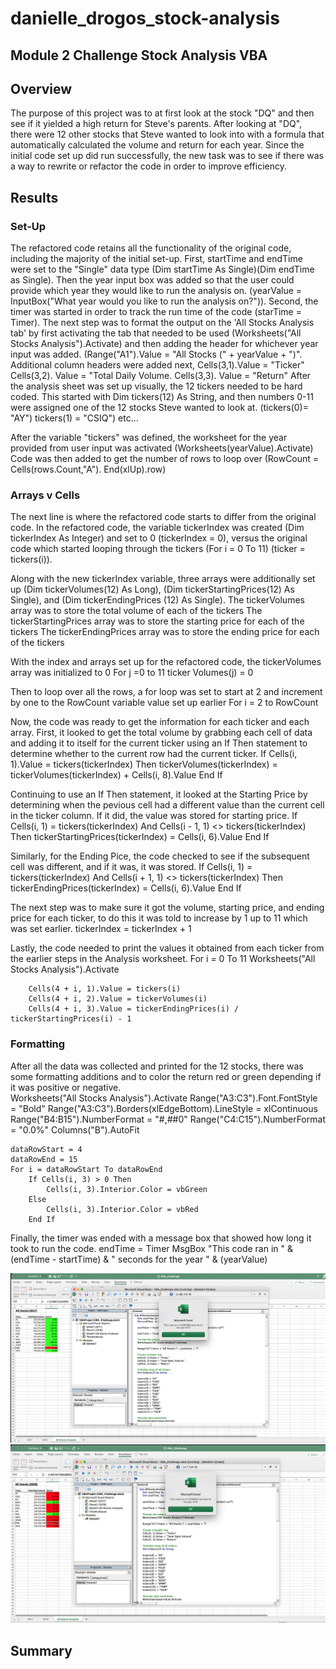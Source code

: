 # danielle_drogos_stock-analysis
## Module 2 Challenge Stock Analysis VBA

## Overview
The purpose of this project was to at first look at the stock "DQ" and then see if it yielded a high return for Steve's parents.
After looking at "DQ", there were 12 other stocks that Steve wanted to look into with a formula that automatically calculated the volume and return for each year. 
Since the initial code set up did run successfully, the new task was to see if there was a way to rewrite or refactor the code in order to improve efficiency. 

## Results

### Set-Up
The refactored code retains all the functionality of the original code, including the majority of the initial set-up. First, startTime and endTime were set to the "Single" data type (Dim startTime As Single)(Dim endTime as Single).  Then the year input box was added so that the user could provide which year they would like to run the analysis on. (yearValue = InputBox("What year would you like to run the analysis on?")).
Second, the timer was started in order to track the run time of the code (starTime = Timer).
The next step was to format the output on the 'All Stocks Analysis tab' by first activating the tab that needed to be used (Worksheets("All Stocks Analysis").Activate) and then adding the header for whichever year input was added. (Range("A1").Value = "All Stocks (" + yearValue + ")".
Additional column headers were added next, Cells(3,1).Value = "Ticker" Cells(3,2). Value = "Total Daily Volume. Cells(3,3). Value = "Return"
After the analysis sheet was set up visually, the 12 tickers needed to be hard coded. This started with Dim tickers(12) As String, and then numbers 0-11 were assigned one of the 12 stocks Steve wanted to look at. (tickers(0)= "AY") tickers(1) = "CSIQ") etc...

After the variable "tickers" was defined, the worksheet for the year provided from user input was activated (Worksheets(yearValue).Activate)
Code was then added to get the number of rows to loop over (RowCount = Cells(rows.Count,"A"). End(xlUp).row)

### Arrays v Cells
The next line is where the refactored code starts to differ from the original code. In the refactored code, the variable tickerIndex was created (Dim tickerIndex As Integer) and set to 0 (tickerIndex = 0), versus the original code which started looping through the tickers (For i = 0 To 11) (ticker = tickers(i)).

Along with the new tickerIndex variable, three arrays were additionally set up (Dim tickerVolumes(12) As Long), (Dim tickerStartingPrices(12) As Single), and (Dim tickerEndingPrices (12) As Single).
The tickerVolumes array was to store the total volume of each of the tickers
The tickerStartingPrices array was to store the starting price for each of the tickers
The tickerEndingPrices array was to store the ending price for each of the tickers

With the index and arrays set up for the refactored code, the tickerVolumes array was initialized to 0
For j =0 to 11
    ticker Volumes(j) = 0

Then to loop over all the rows, a for loop was set to start at 2 and increment by one to the RowCount variable value set up earlier
For i = 2 to RowCount

Now, the code was ready to get the information for each ticker and each array. First, it looked to get the total volume by grabbing each cell of data and adding it to itself for the current ticker using an If Then statement to determine whether to the current row had the current ticker. 
 If Cells(i, 1).Value = tickers(tickerIndex) Then
            tickerVolumes(tickerIndex) = tickerVolumes(tickerIndex) + Cells(i, 8).Value
       End If

Continuing to use an If Then statement, it looked at the Starting Price by determining when the pevious cell had a different value than the current cell in the ticker column. If it did, the value was stored for starting price.
 If Cells(i, 1) = tickers(tickerIndex) And Cells(i - 1, 1) <> tickers(tickerIndex) Then
            tickerStartingPrices(tickerIndex) = Cells(i, 6).Value
            End If

Similarly, for the Ending Pice, the code checked to see if the subsequent cell was different, and if it was, it was stored. 
  If Cells(i, 1) = tickers(tickerIndex) And Cells(i + 1, 1) <> tickers(tickerIndex) Then
            tickerEndingPrices(tickerIndex) = Cells(i, 6).Value
            End If

The next step was to make sure it got the volume, starting price, and ending price for each ticker, to do this it was told to increase by 1 up to 11 which was set earlier. 
tickerIndex = tickerIndex + 1

Lastly, the code needed to print the values it obtained from each ticker from the earlier steps in the Analysis worksheet.
 For i = 0 To 11
    Worksheets("All Stocks Analysis").Activate
        
        Cells(4 + i, 1).Value = tickers(i)
        Cells(4 + i, 2).Value = tickerVolumes(i)
        Cells(4 + i, 3).Value = tickerEndingPrices(i) / tickerStartingPrices(i) - 1

### Formatting
 After all the data was collected and printed for the 12 stocks, there was some formatting additions and to color the return red or green depending if it was positive or negative.       
Worksheets("All Stocks Analysis").Activate
    Range("A3:C3").Font.FontStyle = "Bold"
    Range("A3:C3").Borders(xlEdgeBottom).LineStyle = xlContinuous
    Range("B4:B15").NumberFormat = "#,##0"
    Range("C4:C15").NumberFormat = "0.0%"
    Columns("B").AutoFit

    dataRowStart = 4
    dataRowEnd = 15
    For i = dataRowStart To dataRowEnd       
        If Cells(i, 3) > 0 Then         
            Cells(i, 3).Interior.Color = vbGreen           
        Else     
            Cells(i, 3).Interior.Color = vbRed      
        End If
Finally, the timer was ended with a message box that showed how long it took to run the code. 
endTime = Timer
    MsgBox "This code ran in " & (endTime - startTime) & " seconds for the year " & (yearValue)

![image_name](2017%20Refactored%20Screen%20Shot%20Time%20Ran.png)
![image_name](2018%20Refactored%20Screen%20Shot%20Time%20Ran.png)
## Summary
